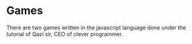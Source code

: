 # Games
There are two games written in the javascript language done under the tutorial of Qazi sir, CEO of clever programmer.
